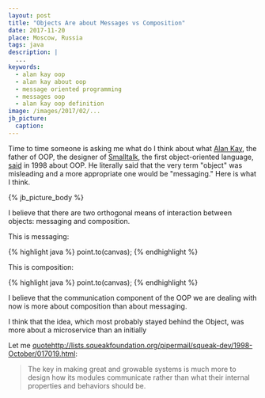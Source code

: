 ```yaml
---
layout: post
title: "Objects Are about Messages vs Composition"
date: 2017-11-20
place: Moscow, Russia
tags: java
description: |
  ...
keywords:
  - alan kay oop
  - alan kay about oop
  - message oriented programming
  - messages oop
  - alan kay oop definition
image: /images/2017/02/...
jb_picture:
  caption:
---
```


Time to time someone is asking me what do I think about what
[Alan Kay](https://en.wikipedia.org/wiki/Alan_Kay), the father of OOP,
the designer of [Smalltalk](https://en.wikipedia.org/wiki/Smalltalk),
the first object-oriented language,
[said](http://lists.squeakfoundation.org/pipermail/squeak-dev/1998-October/017019.html)
in 1998 about OOP. He literally said that the very
term "object" was misleading and a more appropriate one would be "messaging."
Here is what I think.

<!--more-->

{% jb_picture_body %}

I believe that there are two orthogonal means of interaction between objects:
messaging and composition.

This is messaging:

{% highlight java %}
point.to(canvas);
{% endhighlight %}

This is composition:

{% highlight java %}
point.to(canvas);
{% endhighlight %}


I believe that the communication component of the OOP we are dealing with now is
more about composition than about messaging.

I think that the idea, which most probably stayed behind the Object, was
more about a microservice than an initially

Let me
[quote]()http://lists.squeakfoundation.org/pipermail/squeak-dev/1998-October/017019.html:

> The key in making great and growable systems is much more to design how
its modules communicate rather than what their internal properties
and behaviors should be.


